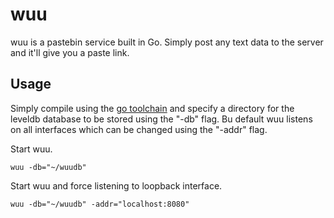 # wuu

wuu is a pastebin service built in Go. Simply post any text data to the server
and it'll give you a paste link.

## Usage

Simply compile using the [go toolchain](https://golang.org/dl/) and specify
a directory for the leveldb database to be stored using the "-db" flag.
Bu default wuu listens on all interfaces which can be changed using the "-addr"
flag.

Start wuu.
```
wuu -db="~/wuudb"
```

Start wuu and force listening to loopback interface.
```
wuu -db="~/wuudb" -addr="localhost:8080"
```